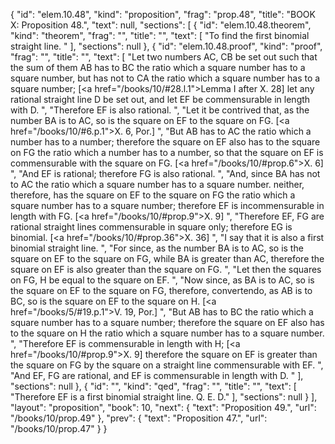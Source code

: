 {
  "id": "elem.10.48",
  "kind": "proposition",
  "frag": "prop.48",
  "title": "BOOK X: Proposition 48.",
  "text": null,
  "sections": [
    {
      "id": "elem.10.48.theorem",
      "kind": "theorem",
      "frag": "",
      "title": "",
      "text": [
        "To find the first binomial straight line. "
      ],
      "sections": null
    },
    {
      "id": "elem.10.48.proof",
      "kind": "proof",
      "frag": "",
      "title": "",
      "text": [
        "Let two numbers AC, CB be set out such that the sum of them AB has to BC the ratio which a square number has to a square number, but has not to CA the ratio which a square number has to a square number; [<a href=\"/books/10/#28.l.1\">Lemma I after X. 28</a>]  let any rational straight line D be set out, and let EF be commensurable in length with D. ",
        "Therefore EF is also rational. ",
        "Let it be contrived that, as the number BA is to AC, so is the square on EF to the square on FG. [<a href=\"/books/10/#6.p.1\">X. 6, Por.</a>] ",
        "But AB has to AC the ratio which a number has to a number; therefore the square on EF also has to the square on FG the ratio which a number has to a number, so that the square on EF is commensurable with the square on FG. [<a href=\"/books/10/#prop.6\">X. 6</a>] ",
        "And EF is rational; therefore FG is also rational. ",
        "And, since BA has not to AC the ratio which a square number has to a square number. neither, therefore, has the square on EF to the square on FG the ratio which a square number has to a square number; therefore EF is incommensurable in length with FG. [<a href=\"/books/10/#prop.9\">X. 9</a>] ",
        "Therefore EF, FG are rational straight lines commensurable in square only; therefore EG is binomial. [<a href=\"/books/10/#prop.36\">X. 36</a>] ",
        "I say that it is also a first binomial straight line. ",
        "For since, as the number BA is to AC, so is the square on EF to the square on FG, while BA is greater than AC, therefore the square on EF is also greater than the square on FG. ",
        "Let then the squares on FG, H be equal to the square on EF. ",
        "Now since, as BA is to AC, so is the square on EF to the square on FG, therefore, convertendo, as AB is to BC, so is the square on EF to the square on H. [<a href=\"/books/5/#19.p.1\">V. 19, Por.</a>] ",
        "But AB has to BC the ratio which a square number has to a square number; therefore the square on EF also has to the square on H the ratio which a square number has to a square number. ",
        "Therefore EF is commensurable in length with H; [<a href=\"/books/10/#prop.9\">X. 9</a>] therefore the square on EF is greater than the square on FG by the square on a straight line commensurable with EF. ",
        "And EF, FG are rational, and EF is commensurable in length with D. "
      ],
      "sections": null
    },
    {
      "id": "",
      "kind": "qed",
      "frag": "",
      "title": "",
      "text": [
        "Therefore EF is a first binomial straight line. Q. E. D."
      ],
      "sections": null
    }
  ],
  "layout": "proposition",
  "book": 10,
  "next": {
    "text": "Proposition 49.",
    "url": "/books/10/prop.49"
  },
  "prev": {
    "text": "Proposition 47.",
    "url": "/books/10/prop.47"
  }
}
